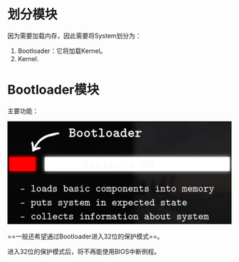 # 划分模块

因为需要加载内存，因此需要将System划分为：

1. Bootloader：它将加载Kernel。
2. Kernel.



# Bootloader模块

主要功能：

![image-20221104192334556](2.Reading%20From%20the%20disk.assets/image-20221104192334556.png)

==一般还希望通过Bootloader进入32位的保护模式==。



进入32位的保护模式后，将不再能使用BIOS中断例程。

